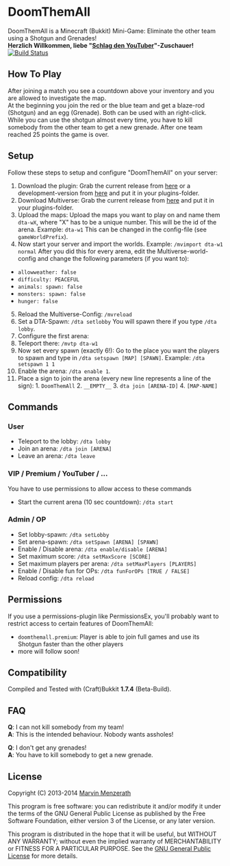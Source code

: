 # DoomThemAll
DoomThemAll is a Minecraft (Bukkit) Mini-Game: Eliminate the other team using a Shotgun and Grenades!  
**Herzlich Willkommen, liebe "[Schlag den YouTuber](http://www.youtube.com/watch?v=-twLkPWfVEcT)"-Zuschauer!**  
[![Build Status](http://menzerath.eu:8080/buildStatus/icon?job=DoomThemAll)](http://menzerath.eu:8080/job/DoomThemAll/)

## How To Play
After joining a match you see a countdown above your inventory and you are allowed to investigate the map.  
At the beginning you join the red or the blue team and get a blaze-rod (Shotgun) and an egg (Grenade). Both can be used with an right-click. While you can use the shotgun almost every time, you have to kill somebody from the other team to get a new grenade.
After one team reached 25 points the game is over.

## Setup
Follow these steps to setup and configure "DoomThemAll" on your server:

1. Download the plugin: Grab the current release from [here](https://github.com/MarvinMenzerath/DoomThemAll/releases) or a development-version from [here](http://menzerath.eu:8080/job/DoomThemAll/) and put it in your plugins-folder.
2. Download Multiverse: Grab the current release from [here](http://dev.bukkit.org/bukkit-plugins/multiverse-core/) and put it in your plugins-folder.
3. Upload the maps: Upload the maps you want to play on and name them `dta-wX`, where "X" has to be a unique number. This will be the id of the arena. Example: `dta-w1`
This can be changed in the config-file (see `gameWorldPrefix`).
4. Now start your server and import the worlds. Example: `/mvimport dta-w1 normal`  After you did this for every arena, edit the Multiverse-world-config and change the following parameters (if you want to):
  * `allowweather: false`
  * `difficulty: PEACEFUL`
  * `animals:
      spawn: false`
  * `monsters:
      spawn: false`
  * `hunger: false`
5. Reload the Multiverse-Config: `/mvreload`
6. Set a DTA-Spawn: `/dta setlobby` You will spawn there if you type `/dta lobby`.
7. Configure the first arena:
  1. Teleport there: `/mvtp dta-w1`
  2. Now set every spawn (exactly 6!): Go to the place you want the players to spawn and type in `/dta setspawn [MAP] [SPAWN]`. Example: `/dta setspawn 1 1`
  3. Enable the arena: `/dta enable 1`.
  4. Place a sign to join the arena (every new line represents a line of the sign):
    1. `DoomThemAll`
    2. `__EMPTY__`
    3. `dta join [ARENA-ID]`
    4. `[MAP-NAME]`

## Commands

### User
* Teleport to the lobby: `/dta lobby`
* Join an arena: `/dta join [ARENA]`
* Leave an arena: `/dta leave`

### VIP / Premium / YouTuber / ...
You have to use permissions to allow access to these commands
* Start the current arena (10 sec countdown): `/dta start`

### Admin / OP
* Set lobby-spawn: `/dta setLobby`
* Set arena-spawn: `/dta setSpawn [ARENA] [SPAWN]`
* Enable / Disable arena: `/dta enable/disable [ARENA]`
* Set maximum score: `/dta setMaxScore [SCORE]`
* Set maximum players per arena: `/dta setMaxPlayers [PLAYERS]`
* Enable / Disable fun for OPs: `/dta funForOPs [TRUE / FALSE]`
* Reload config: `/dta reload`

## Permissions
If you use a permissions-plugin like PermissionsEx, you'll probably want to restrict access to certain features of DoomThemAll:
* `doomthemall.premium`: Player is able to join full games and use its Shotgun faster than the other players
* more will follow soon!

## Compatibility
Compiled and Tested with (Craft)Bukkit **1.7.4** (Beta-Build).

## FAQ
**Q**: I can not kill somebody from my team!  
**A**: This is the intended behaviour. Nobody wants assholes!

**Q**: I don't get any grenades!  
**A**: You have to kill somebody to get a new grenade.

## License
Copyright (C) 2013-2014 [Marvin Menzerath](http://menzerath.eu)

This program is free software: you can redistribute it and/or modify it under the terms of the GNU General Public License as published by the Free Software Foundation, either version 3 of the License, or any later version.

This program is distributed in the hope that it will be useful, but WITHOUT ANY WARRANTY; without even the implied warranty of MERCHANTABILITY or FITNESS FOR A PARTICULAR PURPOSE. See the [GNU General Public License](https://github.com/MarvinMenzerath/DoomThemAll/blob/master/LICENSE) for more details.
